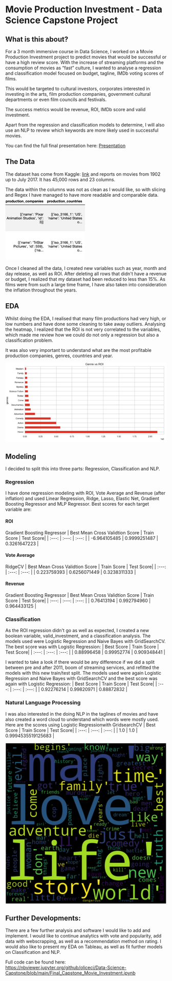 # Movie Production Investment - Data Science Capstone Project
## What is this about?
For a 3 month immersive course in Data Science, I worked on a Movie Production Investment project to predict movies that would be successful or have a high review score. With the increase of streaming platforms and the consumption of movies as “fast” culture, I wanted to analyse a regression and classification model focused on budget, tagline, IMDb voting scores of films.

This would be targeted to cultural investors, corporates interested in investing in the arts, film production companies, government cultural departments or even film councils and festivals.

The success metrics would be revenue, ROI, IMDb score and valid investment.

Apart from the regression and classification models to determine, I will also use an NLP to review which keywords are more likely used in successful movies.

You can find the full final presentation here: [Presentation](https://drive.google.com/file/d/1-cqwSO-wGt8CFqMnzYn_a93Pg9LWIWXW/view?usp=sharing)

## The Data
The dataset has come from Kaggle: [link](https://www.kaggle.com/rounakbanik/the-movies-dataset?select=movies_metadata.csv) and reports on movies from 1902 up to July 2017. It has 45,000 rows and 23 columns.

The data within the columns was not as clean as I would like, so with slicing and Regex I have managed to have more readable and comparable data. 
![](column_clean.png)

Once I cleaned all the data, I created new variables such as year, month and day release, as well as ROI. After deleting all rows that didn't have a revenue or budget, I realized that my dataset had been reduced to less than 15%. As films were from such a large time frame, I have also taken into consideration the inflation throughout the years.

## EDA
Whilst doing the EDA, I realised that many film productions had very high, or low numbers and have done some cleaning to take away outliers. Analysing the heatmap, I realized that the ROI is not very correlated to the variables, which made me review how we could do not only a regression but also a classification problem. 

It was also very important to understand what are the most profitable production companies, genres, countries and year. 

![](EDA_genres.png)

## Modeling
I decided to split this into three parts: Regression, Classification and NLP.

### Regression
I have done regression modeling with ROI, Vote Average and Revenue (after inflation) and used Linear Regression, Ridge, Lasso, Elastic Net, Gradient Boosting Regressor and MLP Regressor. Best scores for each target variable are:

#### ROI
Gradient Boosting Regressor
| Best Mean Cross Validtion Score | Train Score | Test Score|
| :---: | :---: | :---: |
| -6.964105485 | 0.9999251487 | 0.3261647223 |


#### Vote Average
RidgeCV
| Best Mean Cross Validtion Score | Train Score | Test Score|
| :---: | :---: | :---: |
| 0.223759393 | 0.6256071449 | 0.3238311333 |


#### Revenue
Gradient Boosting Regressor
| Best Mean Cross Validtion Score | Train Score | Test Score|
| :---: | :---: | :---: |
| 0.76413194 | 0.992794960 | 0.964433125 |


### Classification
As the ROI regression didn't go as well as expected, I created a new boolean variable, valid_investment, and a classification analysis. The models used were Logistic Regression and Naive Bayes with GridSearchCV. The best score was with Logistic Regression:
| Best Score | Train Score | Test Score|
| :---: | :---: | :---: |
| 0.88996458 | 0.99952774 | 0.909348441 |

I wanted to take a look if there would be any difference if we did a split between pre and after 2011, boom of streaming services, and refitted the models with this new train/test split. The models used were again Logistic Regression and Naive Bayes with GridSearchCV and the best score was again with Logistic Regression:
| Best Score | Train Score | Test Score|
| :---: | :---: | :---: |
| 0.92276214 | 0.99820971 | 0.88872832 |

### Natural Language Processing
I was also interested in the doing NLP in the taglines of movies and have also created a word cloud to understand which words were mostly used. 
Here are the scores using Logistic Regressionwith GridsearchCV
| Best Score | Train Score | Test Score|
| :---: | :---: | :---: |
| 1.0 | 1.0 | 0.9994535519125683 |

![](word_cloud.png)

## Further Developments:
There are a few further analysis and software I would like to add and implement. I would like to continue analytics with vote and popularity, add data with webscrapping, as well as a recommendation method on rating. I would also like to present my EDA on Tableau, as well as fit further models on Classification and NLP.

Full code can be found here: 
https://nbviewer.jupyter.org/github/oliceci/Data-Science-Capstone/blob/main/Final_Capstone_Movie_Investment.ipynb
